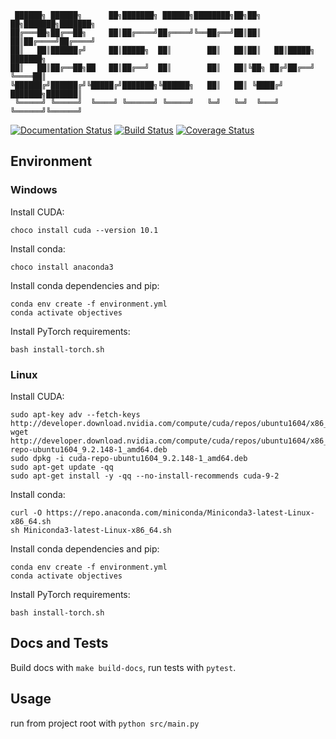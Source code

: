 ```
 ██████╗ ██████╗      ██╗███████╗ ██████╗████████╗██╗██╗   ██╗███████╗███████╗
██╔═══██╗██╔══██╗     ██║██╔════╝██╔════╝╚══██╔══╝██║██║   ██║██╔════╝██╔════╝
██║   ██║██████╔╝     ██║█████╗  ██║        ██║   ██║██║   ██║█████╗  ███████╗
██║   ██║██╔══██╗██   ██║██╔══╝  ██║        ██║   ██║╚██╗ ██╔╝██╔══╝  ╚════██║
╚██████╔╝██████╔╝╚█████╔╝███████╗╚██████╗   ██║   ██║ ╚████╔╝ ███████╗███████║
 ╚═════╝ ╚═════╝  ╚════╝ ╚══════╝ ╚═════╝   ╚═╝   ╚═╝  ╚═══╝  ╚══════╝╚══════╝
```
[![Documentation Status](https://readthedocs.org/projects/objectives/badge/?version=latest)](https://objectives.readthedocs.io/en/latest/?badge=latest)
[![Build Status](https://travis-ci.org/robmacc/objectives.svg?branch=master)](https://travis-ci.org/robmacc/objectives)
[![Coverage Status](https://coveralls.io/repos/github/robmacc/objectives/badge.svg?branch=master)](https://coveralls.io/github/robmacc/objectives?branch=master)

## Environment

### Windows
Install CUDA:
```
choco install cuda --version 10.1
```
Install conda:
```
choco install anaconda3
```
Install conda dependencies and pip:
```
conda env create -f environment.yml
conda activate objectives
```
Install PyTorch requirements:
```
bash install-torch.sh
```

### Linux
Install CUDA:
```
sudo apt-key adv --fetch-keys http://developer.download.nvidia.com/compute/cuda/repos/ubuntu1604/x86_64/7fa2af80.pub
wget http://developer.download.nvidia.com/compute/cuda/repos/ubuntu1604/x86_64/cuda-repo-ubuntu1604_9.2.148-1_amd64.deb
sudo dpkg -i cuda-repo-ubuntu1604_9.2.148-1_amd64.deb
sudo apt-get update -qq
sudo apt-get install -y -qq --no-install-recommends cuda-9-2
```
Install conda:
```
curl -O https://repo.anaconda.com/miniconda/Miniconda3-latest-Linux-x86_64.sh
sh Miniconda3-latest-Linux-x86_64.sh
```
Install conda dependencies and pip:
```
conda env create -f environment.yml
conda activate objectives
```
Install PyTorch requirements:
```
bash install-torch.sh
```

<!-- Download cuDNN and extract the files to the CUDA directory: -->
<!-- ``` -->
<!-- [cuDNN-download-dir]/cuda/bin/cudnn65_7.dll > `NVIDIA GPU Computing Toolkit`/CUDA/vX.X/bin/ -->
<!-- [cuDNN-download-dir]/cuda/include/cudnn.h > `NVIDIA GPU Computing Toolkit`/CUDA/vX.X/include/ -->
<!-- [cuDNN-download-dir]/cuda/lib/x64/cudnn.lib > `NVIDIA GPU Computing Toolkit`/CUDA/vX.X/lib/x64/ -->
<!-- ``` -->

## Docs and Tests
Build docs with `make build-docs`,
run tests with `pytest`.

## Usage
run from project root with `python src/main.py`
